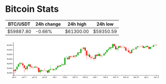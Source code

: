 # Bitcoin Stats

BTC/USDT|24h change|24h high|24h low|
|---|---|---|---|
|$59887.80|-0.66%|$61300.00|$59350.59|

<img src="./chart.svg">
